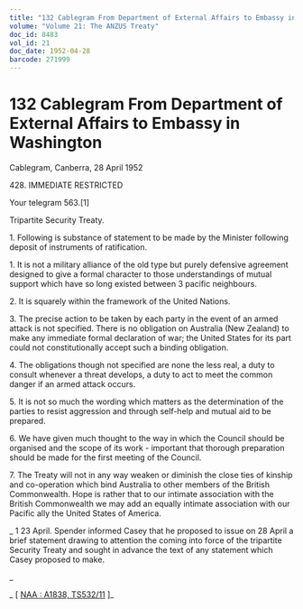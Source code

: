 ```yaml
---
title: "132 Cablegram From Department of External Affairs to Embassy in Washington"
volume: "Volume 21: The ANZUS Treaty"
doc_id: 8483
vol_id: 21
doc_date: 1952-04-28
barcode: 271999
---
```


# 132 Cablegram From Department of External Affairs to Embassy in Washington

Cablegram, Canberra, 28 April 1952

428\. IMMEDIATE RESTRICTED

Your telegram 563.[1]

Tripartite Security Treaty.

1\. Following is substance of statement to be made by the Minister following deposit of instruments of ratification.

1\. It is not a military alliance of the old type but purely defensive agreement designed to give a formal character to those understandings of mutual support which have so long existed between 3 pacific neighbours.

2\. It is squarely within the framework of the United Nations.

3\. The precise action to be taken by each party in the event of an armed attack is not specified. There is no obligation on Australia (New Zealand) to make any immediate formal declaration of war; the United States for its part could not constitutionally accept such a binding obligation.

4\. The obligations though not specified are none the less real, a duty to consult whenever a threat develops, a duty to act to meet the common danger if an armed attack occurs.

5\. It is not so much the wording which matters as the determination of the parties to resist aggression and through self-help and mutual aid to be prepared.

6\. We have given much thought to the way in which the Council should be organised and the scope of its work - important that thorough preparation should be made for the first meeting of the Council.

7\. The Treaty will not in any way weaken or diminish the close ties of kinship and co-operation which bind Australia to other members of the British Commonwealth. Hope is rather that to our intimate association with the British Commonwealth we may add an equally intimate association with our Pacific ally the United States of America.

_ 1 23 April. Spender informed Casey that he proposed to issue on 28 April a brief statement drawing to attention the coming into force of the tripartite Security Treaty and sought in advance the text of any statement which Casey proposed to make.

_

_ [ [NAA : A1838, TS532/11](http://www.naa.gov.au/cgi-bin/Search?O=I&Number=271999) ]_
